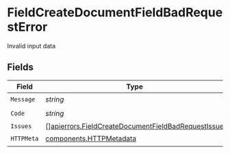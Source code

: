 # FieldCreateDocumentFieldBadRequestError

Invalid input data


## Fields

| Field                                                                                                                    | Type                                                                                                                     | Required                                                                                                                 | Description                                                                                                              |
| ------------------------------------------------------------------------------------------------------------------------ | ------------------------------------------------------------------------------------------------------------------------ | ------------------------------------------------------------------------------------------------------------------------ | ------------------------------------------------------------------------------------------------------------------------ |
| `Message`                                                                                                                | *string*                                                                                                                 | :heavy_check_mark:                                                                                                       | N/A                                                                                                                      |
| `Code`                                                                                                                   | *string*                                                                                                                 | :heavy_check_mark:                                                                                                       | N/A                                                                                                                      |
| `Issues`                                                                                                                 | [][apierrors.FieldCreateDocumentFieldBadRequestIssue](../../models/apierrors/fieldcreatedocumentfieldbadrequestissue.md) | :heavy_minus_sign:                                                                                                       | N/A                                                                                                                      |
| `HTTPMeta`                                                                                                               | [components.HTTPMetadata](../../models/components/httpmetadata.md)                                                       | :heavy_check_mark:                                                                                                       | N/A                                                                                                                      |